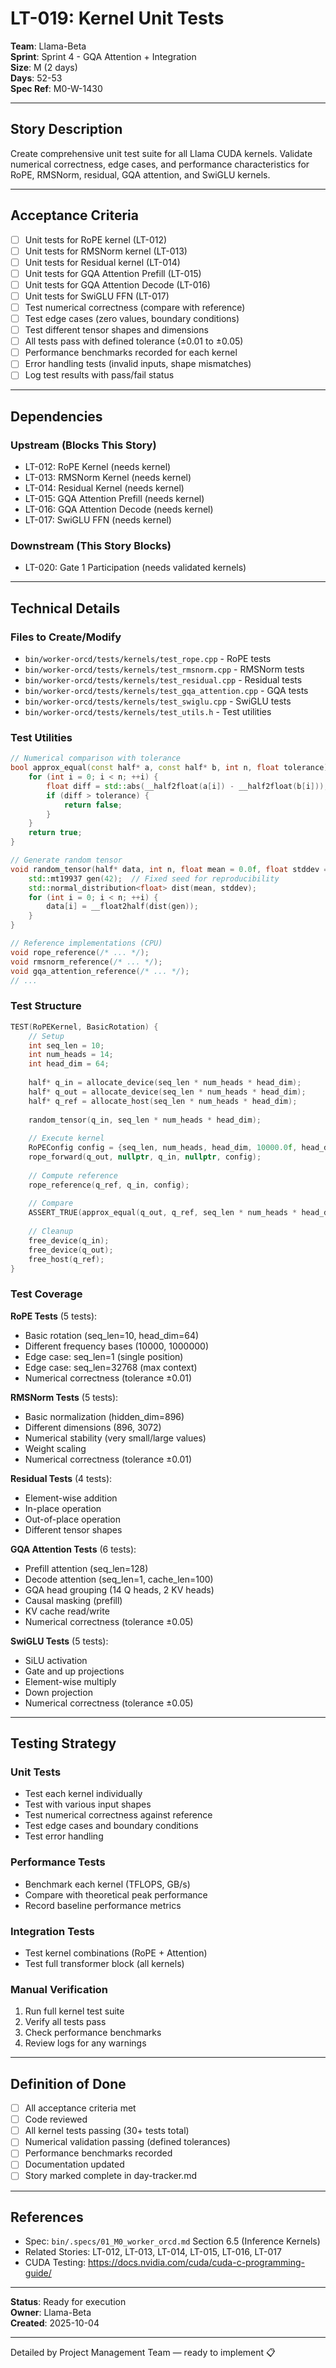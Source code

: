 # LT-019: Kernel Unit Tests

**Team**: Llama-Beta  
**Sprint**: Sprint 4 - GQA Attention + Integration  
**Size**: M (2 days)  
**Days**: 52-53  
**Spec Ref**: M0-W-1430

---

## Story Description

Create comprehensive unit test suite for all Llama CUDA kernels. Validate numerical correctness, edge cases, and performance characteristics for RoPE, RMSNorm, residual, GQA attention, and SwiGLU kernels.

---

## Acceptance Criteria

- [ ] Unit tests for RoPE kernel (LT-012)
- [ ] Unit tests for RMSNorm kernel (LT-013)
- [ ] Unit tests for Residual kernel (LT-014)
- [ ] Unit tests for GQA Attention Prefill (LT-015)
- [ ] Unit tests for GQA Attention Decode (LT-016)
- [ ] Unit tests for SwiGLU FFN (LT-017)
- [ ] Test numerical correctness (compare with reference)
- [ ] Test edge cases (zero values, boundary conditions)
- [ ] Test different tensor shapes and dimensions
- [ ] All tests pass with defined tolerance (±0.01 to ±0.05)
- [ ] Performance benchmarks recorded for each kernel
- [ ] Error handling tests (invalid inputs, shape mismatches)
- [ ] Log test results with pass/fail status

---

## Dependencies

### Upstream (Blocks This Story)
- LT-012: RoPE Kernel (needs kernel)
- LT-013: RMSNorm Kernel (needs kernel)
- LT-014: Residual Kernel (needs kernel)
- LT-015: GQA Attention Prefill (needs kernel)
- LT-016: GQA Attention Decode (needs kernel)
- LT-017: SwiGLU FFN (needs kernel)

### Downstream (This Story Blocks)
- LT-020: Gate 1 Participation (needs validated kernels)

---

## Technical Details

### Files to Create/Modify
- `bin/worker-orcd/tests/kernels/test_rope.cpp` - RoPE tests
- `bin/worker-orcd/tests/kernels/test_rmsnorm.cpp` - RMSNorm tests
- `bin/worker-orcd/tests/kernels/test_residual.cpp` - Residual tests
- `bin/worker-orcd/tests/kernels/test_gqa_attention.cpp` - GQA tests
- `bin/worker-orcd/tests/kernels/test_swiglu.cpp` - SwiGLU tests
- `bin/worker-orcd/tests/kernels/test_utils.h` - Test utilities

### Test Utilities
```cpp
// Numerical comparison with tolerance
bool approx_equal(const half* a, const half* b, int n, float tolerance) {
    for (int i = 0; i < n; ++i) {
        float diff = std::abs(__half2float(a[i]) - __half2float(b[i]));
        if (diff > tolerance) {
            return false;
        }
    }
    return true;
}

// Generate random tensor
void random_tensor(half* data, int n, float mean = 0.0f, float stddev = 1.0f) {
    std::mt19937 gen(42);  // Fixed seed for reproducibility
    std::normal_distribution<float> dist(mean, stddev);
    for (int i = 0; i < n; ++i) {
        data[i] = __float2half(dist(gen));
    }
}

// Reference implementations (CPU)
void rope_reference(/* ... */);
void rmsnorm_reference(/* ... */);
void gqa_attention_reference(/* ... */);
// ...
```

### Test Structure
```cpp
TEST(RoPEKernel, BasicRotation) {
    // Setup
    int seq_len = 10;
    int num_heads = 14;
    int head_dim = 64;
    
    half* q_in = allocate_device(seq_len * num_heads * head_dim);
    half* q_out = allocate_device(seq_len * num_heads * head_dim);
    half* q_ref = allocate_host(seq_len * num_heads * head_dim);
    
    random_tensor(q_in, seq_len * num_heads * head_dim);
    
    // Execute kernel
    RoPEConfig config = {seq_len, num_heads, head_dim, 10000.0f, head_dim};
    rope_forward(q_out, nullptr, q_in, nullptr, config);
    
    // Compute reference
    rope_reference(q_ref, q_in, config);
    
    // Compare
    ASSERT_TRUE(approx_equal(q_out, q_ref, seq_len * num_heads * head_dim, 0.01f));
    
    // Cleanup
    free_device(q_in);
    free_device(q_out);
    free_host(q_ref);
}
```

### Test Coverage

**RoPE Tests** (5 tests):
- Basic rotation (seq_len=10, head_dim=64)
- Different frequency bases (10000, 1000000)
- Edge case: seq_len=1 (single position)
- Edge case: seq_len=32768 (max context)
- Numerical correctness (tolerance ±0.01)

**RMSNorm Tests** (5 tests):
- Basic normalization (hidden_dim=896)
- Different dimensions (896, 3072)
- Numerical stability (very small/large values)
- Weight scaling
- Numerical correctness (tolerance ±0.01)

**Residual Tests** (4 tests):
- Element-wise addition
- In-place operation
- Out-of-place operation
- Different tensor shapes

**GQA Attention Tests** (6 tests):
- Prefill attention (seq_len=128)
- Decode attention (seq_len=1, cache_len=100)
- GQA head grouping (14 Q heads, 2 KV heads)
- Causal masking (prefill)
- KV cache read/write
- Numerical correctness (tolerance ±0.05)

**SwiGLU Tests** (5 tests):
- SiLU activation
- Gate and up projections
- Element-wise multiply
- Down projection
- Numerical correctness (tolerance ±0.05)

---

## Testing Strategy

### Unit Tests
- Test each kernel individually
- Test with various input shapes
- Test numerical correctness against reference
- Test edge cases and boundary conditions
- Test error handling

### Performance Tests
- Benchmark each kernel (TFLOPS, GB/s)
- Compare with theoretical peak performance
- Record baseline performance metrics

### Integration Tests
- Test kernel combinations (RoPE + Attention)
- Test full transformer block (all kernels)

### Manual Verification
1. Run full kernel test suite
2. Verify all tests pass
3. Check performance benchmarks
4. Review logs for any warnings

---

## Definition of Done

- [ ] All acceptance criteria met
- [ ] Code reviewed
- [ ] All kernel tests passing (30+ tests total)
- [ ] Numerical validation passing (defined tolerances)
- [ ] Performance benchmarks recorded
- [ ] Documentation updated
- [ ] Story marked complete in day-tracker.md

---

## References

- Spec: `bin/.specs/01_M0_worker_orcd.md` Section 6.5 (Inference Kernels)
- Related Stories: LT-012, LT-013, LT-014, LT-015, LT-016, LT-017
- CUDA Testing: https://docs.nvidia.com/cuda/cuda-c-programming-guide/

---

**Status**: Ready for execution  
**Owner**: Llama-Beta  
**Created**: 2025-10-04

---

Detailed by Project Management Team — ready to implement 📋

